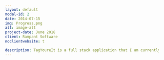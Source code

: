 ```yaml
---
layout: default
modal-id: 2
date: 2014-07-15
img: Progress.png
alt: image-alt
project-date: June 2018
client: Rampant Software
noclientwebsite: t

description: TagYoureIt is a full stack application that I am currently working on for Rampant Software LLC. This application will be designed to allow users to play a game of tag from their mobile devices. Users will eventually be capable of downloading the application on their phones, creating a user account, having a friends list, and the ability to tag their friends when within a certain range of one another. User accounts can be created both within the application and through the use of OAuth2 to connect to either their Facebook or Google account. This application is a work in progress and will be explained in further detail as development progresses. If you would like more information on this project please feel free to contact me by filling out the contact form at the bottom of this website.
---
```

